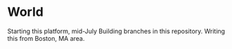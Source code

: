 # World
Starting this platform, mid-July
Building branches in this repository. Writing this from Boston, MA area.
